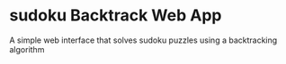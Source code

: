 # sudoku Backtrack Web App
A simple web interface that solves sudoku puzzles using a backtracking algorithm
